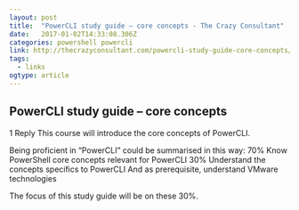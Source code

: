 ```yaml
---
layout: post
title:  "PowerCLI study guide – core concepts - The Crazy Consultant"
date:   2017-01-02T14:33:08.306Z
categories: powershell powercli
link: http://thecrazyconsultant.com/powercli-study-guide-core-concepts/
tags:
  - links
ogtype: article
---
```


## PowerCLI study guide – core concepts
1 Reply
This course will introduce the core concepts of PowerCLI.

Being proficient in “PowerCLI” could be summarised in this way:
70% Know PowerShell core concepts relevant for PowerCLI
30% Understand the concepts specifics to PowerCLI
And as prerequisite, understand VMware technologies

The focus of this study guide will be on these 30%.
